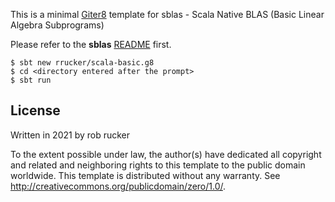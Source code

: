 This is a minimal [Giter8][g8] template for sblas - Scala Native BLAS (Basic Linear Algebra Subprograms)

Please refer to the **sblas** [README](https://github.com/ekrich/sblas#sblas---scala-native-blas) first.

```
$ sbt new rrucker/scala-basic.g8
$ cd <directory entered after the prompt>
$ sbt run
```

License
-------
Written in 2021 by rob rucker

To the extent possible under law, the author(s) have dedicated all copyright and
related and neighboring rights to this template to the public domain worldwide.
This template is distributed without any warranty. See
<http://creativecommons.org/publicdomain/zero/1.0/>.

[g8]: http://www.foundweekends.org/giter8/
